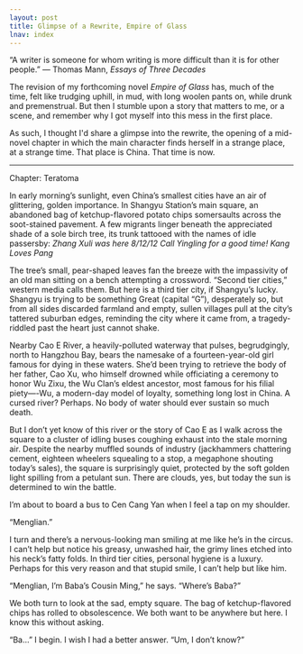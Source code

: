 ```yaml
---
layout: post
title: Glimpse of a Rewrite, Empire of Glass
lnav: index
---
```


“A writer is someone for whom writing is more difficult than it is for other people.” 
― Thomas Mann, _Essays of Three Decades_

The revision of my forthcoming novel _Empire of Glass_ has, much of the time, felt like trudging uphill, in mud, with long woolen pants on, while drunk and premenstrual. But then I stumble upon a story that matters to me, or a scene, and remember why I got myself into this mess in the first place.

As such, I thought I'd share a glimpse into the rewrite, the opening of a mid-novel chapter in which the main character finds herself in a strange place, at a strange time. That place is China. That time is now.

***

Chapter: Teratoma

In early morning’s sunlight, even China’s smallest cities have an air of glittering, golden importance. In Shangyu Station’s main square, an abandoned bag of ketchup-flavored potato chips somersaults across the soot-stained pavement. A few migrants linger beneath the appreciated shade of a sole birch tree, its trunk tattooed with the names of idle passersby:
	_Zhang Xuli was here 8/12/12_
	_Call Yingling for a good time!_
	_Kang Loves Pang_ 
	
The tree’s small, pear-shaped leaves fan the breeze with the impassivity of an old man sitting on a bench attempting a crossword. “Second tier cities,” western media calls them. But here is a third tier city, if Shangyu’s lucky. Shangyu is trying to be something Great (capital “G”), desperately so, but from all sides discarded farmland and empty, sullen villages pull at the city’s tattered suburban edges, reminding the city where it came from, a tragedy-riddled past the heart just cannot shake.  

Nearby Cao E River, a heavily-polluted waterway that pulses, begrudgingly, north to Hangzhou Bay, bears the namesake of a fourteen-year-old girl famous for dying in these waters. She’d been trying to retrieve the body of her father, Cao Xu, who himself drowned while officiating a ceremony to honor Wu Zixu, the Wu Clan’s eldest ancestor, most famous for his filial piety—-Wu, a modern-day model of loyalty, something long lost in China. A cursed river? Perhaps. No body of water should ever sustain so much death.

But I don’t yet know of this river or the story of Cao E as I walk across the square to a cluster of idling buses coughing exhaust into the stale morning air. Despite the nearby muffled sounds of industry (jackhammers chattering cement, eighteen wheelers squealing to a stop, a megaphone shouting today’s sales), the square is surprisingly quiet, protected by the soft golden light spilling from a petulant sun. There are clouds, yes, but today the sun is determined to win the battle.

I’m about to board a bus to Cen Cang Yan when I feel a tap on my shoulder.

“Menglian.” 

I turn and there’s a nervous-looking man smiling at me like he’s in the circus. I can’t help but notice his greasy, unwashed hair, the grimy lines etched into his neck’s fatty folds. In third tier cities, personal hygiene is a luxury. Perhaps for this very reason and that stupid smile, I can’t help but like him. 

“Menglian, I’m Baba’s Cousin Ming,” he says. “Where’s Baba?”

We both turn to look at the sad, empty square. The bag of ketchup-flavored chips has rolled to obsolescence. We both want to be anywhere but here. I know this without asking.

“Ba...” I begin. I wish I had a better answer. “Um, I don’t know?”